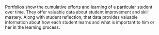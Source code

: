 Portfolios show the cumulative efforts and learning of a particular student over time. They offer valuable data about student improvement and skill mastery. Along with student reflection, that data provides valuable information about how each student learns and what is important to him or her in the learning process.
